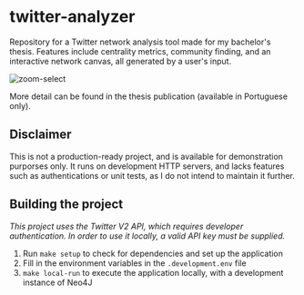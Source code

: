 # twitter-analyzer
Repository for a Twitter network analysis tool made for my bachelor's thesis. Features include centrality metrics, community finding, and an interactive network canvas, all generated by a user's input.

![zoom-select](https://user-images.githubusercontent.com/42775945/212562406-ae7e59d0-f51c-4428-beea-97de7dbf1bbc.png)

More detail can be found in the thesis publication (available in Portuguese only).

## Disclaimer
This is not a production-ready project, and is available for demonstration purporses only. It runs on development HTTP servers, and lacks features such as authentications or unit tests, as I do not intend to maintain it further.

## Building the project
_This project uses the Twitter V2 API, which requires developer authentication. In order to use it locally, a valid API key must be supplied._

1. Run `make setup` to check for dependencies and set up the application
2. Fill in the environment variables in the `.development.env` file
3. `make local-run` to execute the application locally, with a development instance of Neo4J
